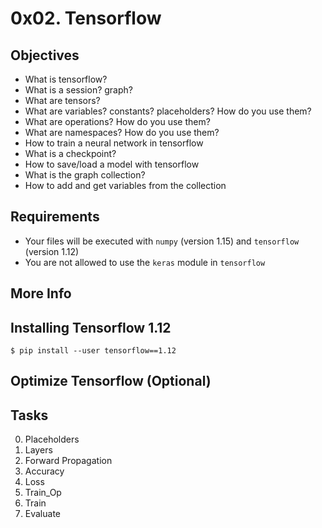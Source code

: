 # 0x02. Tensorflow
## Objectives
* What is tensorflow?
* What is a session? graph?
* What are tensors?
* What are variables? constants? placeholders? How do you use them?
* What are operations? How do you use them?
* What are namespaces? How do you use them?
* How to train a neural network in tensorflow
* What is a checkpoint?
* How to save/load a model with tensorflow
* What is the graph collection?
* How to add and get variables from the collection

## Requirements
* Your files will be executed with `numpy` (version 1.15) and `tensorflow` (version 1.12)
* You are not allowed to use the `keras` module in `tensorflow`

## More Info
## Installing Tensorflow 1.12
```
$ pip install --user tensorflow==1.12
```
## Optimize Tensorflow (Optional)

## Tasks
0. Placeholders
1. Layers
2. Forward Propagation
3. Accuracy
4. Loss
5. Train_Op
6. Train
7. Evaluate
